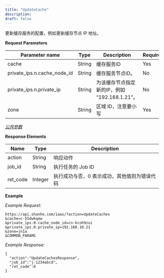 ```yaml
---
title: "UpdateCache"
description: 
draft: false
---
```




更新缓存服务的配置，例如更新缓存节点 IP 地址。

**Request Parameters**

| Parameter name | Type | Description | Required |
| --- | --- | --- | --- |
| cache | String | 缓存服务ID | Yes |
| private_ips.n.cache_node_id | String | 缓存服务节点ID。 | No |
| private_ips.n.private_ip | String | 为该缓存节点指定新的IP，例如 “192.168.1.21”。 | No |
| zone | String | 区域 ID，注意要小写 | Yes |

[_公共参数_](../../../parameters/)

**Response Elements**

| Name | Type | Description |
| --- | --- | --- |
| action | String | 响应动作 |
| job_id | String | 执行任务的 Job ID |
| ret_code | Integer | 执行成功与否，0 表示成功，其他值则为错误代码 |

**Example**

_Example Request_:

```
https://api.shanhe.com/iaas/?action=UpdateCaches
&cache=c-55dwkqew
&private_ips.0.cache_node_id=cn-kcoh9zui
&private_ips.0.private_ip=192.168.10.21
&zone=jn1a
&COMMON_PARAMS
```

_Example Response_:

```
{
  "action":"UpdateCachesResponse",
  "job_id":"j-1234abcd",
  "ret_code":0
}
```
